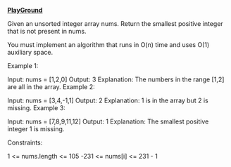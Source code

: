 **[PlayGround](https://leetcode.com/problems/first-missing-positive/)**


Given an unsorted integer array nums. Return the smallest positive integer that is not present in nums.

You must implement an algorithm that runs in O(n) time and uses O(1) auxiliary space.

 
Example 1:

Input: nums = [1,2,0]
Output: 3
Explanation: The numbers in the range [1,2] are all in the array.
Example 2:

Input: nums = [3,4,-1,1]
Output: 2
Explanation: 1 is in the array but 2 is missing.
Example 3:

Input: nums = [7,8,9,11,12]
Output: 1
Explanation: The smallest positive integer 1 is missing.
 

Constraints:

1 <= nums.length <= 105
-231 <= nums[i] <= 231 - 1